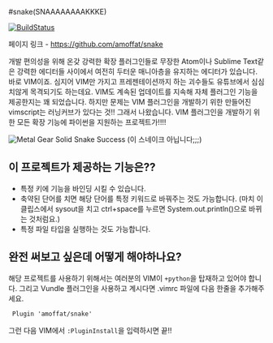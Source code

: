 #snake(SNAAAAAAAAKKKE)

[![BuildStatus](https://travis-ci.org/amoffat/snake.svg?branch=master)](https://travis-ci.org/amoffat/snake)

페이지 링크 - https://github.com/amoffat/snake

 개발 편의성을 위해 온갖 강력한 확장 플러그인들로 무장한 Atom이나 Sublime Text같은 강력한 에디터들 사이에서 여전히 두터운 매니아층을 유지하는 에디터가 있습니다. 바로 VIM이죠. 심지어 VIM만 가지고 프레젠테이션까지 하는 괴수들도 유튜브에서 심심치않게 목격되기도 하는데요. VIM도 계속된 업데이트를 지속해 자체 플러그인 기능을 제공한지는 꽤 되었습니다. 하지만 문제는 VIM 플러그인을 개발하기 위한 만들어진 vimscript는 러닝커브가 있다는 것!! 그래서 나왔습니다. VIM 플러그인을 개발하기 위한 모든 확장 기능에 파이썬을 지원하는 프로젝트가!!!!
 
![Metal Gear Solid Snake Success](http://i.imgur.com/ZFr3vXG.gif)
(이 스네이크 아닙니다;;;)

## 이 프로젝트가 제공하는 기능은??
- 특정 키에 기능을 바인딩 시킬 수 있습니다.
- 축약된 단어를 치면 해당 단어를 특정 키워드로 바꿔주는 것도 가능합니다. 
  (마치 이클립스에서 sysout을 치고 ctrl+space를 누르면 System.out.println()으로 바뀌는 것처럼요.)
- 특정 파일 타입을 실행하는 것도 가능합니다.

## 완전 써보고 싶은데 어떻게 해야하나요? 
 해당 프로젝트를 사용하기 위해서는 여러분의 VIM이 `+python`을 탑재하고 있어야 합니다. 그리고 Vundle 플러그인을 사용하고 계시다면 .vimrc 파일에 다음 한줄을 추가해주세요.

```xml
 Plugin 'amoffat/snake'
 ```
그런 다음 VIM에서 `:PluginInstall`을 입력하시면 끝!!
